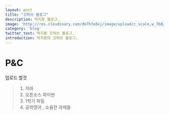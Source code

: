 ```yaml
---
layout: post
title: "깃허브 블로그"
description: 박지용 블로그.
image: 'http://res.cloudinary.com/dm7h7e8xj/image/upload/c_scale,w_760/v1504807239/morpheus_xdzgg1.jpg'
category: 'blog'
twitter_text: 박지용 깃허브 블로그.
introduction: 박지용의 깃허브 블로그.
---
```



P&C
===========
업로드 할것 
>1. 자바
>2. 오픈소스 파이썬
>3. 1학기 파일
>4. 공학영어 , 소융전 과제들 
